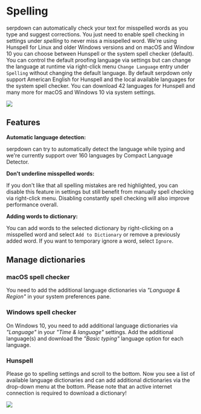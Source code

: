 #  Spelling

serpdown can automatically check your text for misspelled words as you type and suggest corrections. You just need to enable spell checking in settings under *spelling* to never miss a misspelled word. We're using Hunspell for Linux and older Windows versions and on macOS and Window 10 you can choose between Hunspell or the system spell checker (default). You can control the default proofing language via settings but can change the language at runtime via right-click menu `Change Language` entry under `Spelling` without changing the default language. By default serpdown only support American English for Hunspell and the local available languages for the system spell checker. You can download 42 languages for Hunspell and many more for macOS and Windows 10 via system settings.

![](assets/serpdown-spellchecker-menu.png)

## Features

**Automatic language detection:**

serpdown can try to automatically detect the language while typing and we're currently support over 160 languages by Compact Language Detector.

**Don't underline misspelled words:**

If you don't like that all spelling mistakes are red highlighted, you can disable this feature in settings but still benefit from manually spell checking via right-click menu. Disabling constantly spell checking will also improve performance overall.

**Adding words to dictionary:**

You can add words to the selected dictionary by right-clicking on a misspelled word and select `Add to Dictionary` or remove a previously added word. If you want to temporary ignore a word, select `Ignore`.

## Manage dictionaries

### macOS spell checker

You need to add the additional language dictionaries via *"Language & Region"* in your system preferences pane.

### Windows spell checker

On Windows 10, you need to add additional language dictionaries via *"Language"* in your *"Time & language"* settings. Add the additional language(s) and download the *"Basic typing"* language option for each language.

### Hunspell

Please go to spelling settings and scroll to the bottom. Now you see a list of available language dictionaries and can add additional dictionaries via the drop-down menu at the bottom. Please note that an active internet connection is required to download a dictionary!

![](assets/serpdown-spelling-settings.png)
